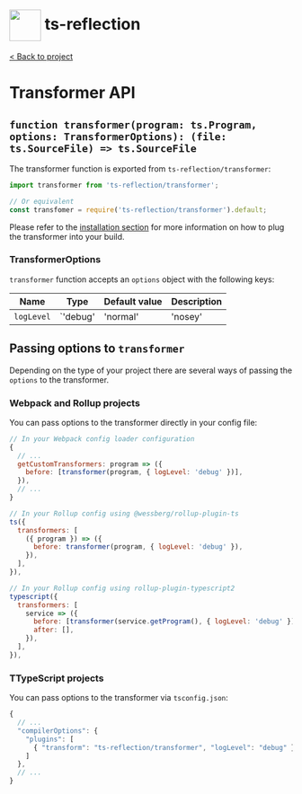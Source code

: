 <h1>
  <img height="56px" width="auto" src="https://raw.githubusercontent.com/janjakubnanista/ts-reflection/main/res/ts-reflection.png" align="center"/>
  <span>ts-reflection</span>
</h1>

<a href="https://github.com/janjakubnanista/ts-reflection">&lt; Back to project</a>

# Transformer API

## `function transformer(program: ts.Program, options: TransformerOptions): (file: ts.SourceFile) => ts.SourceFile`

The transformer function is exported from `ts-reflection/transformer`:

```typescript
import transformer from 'ts-reflection/transformer';

// Or equivalent
const transfomer = require('ts-reflection/transformer').default;
```

Please refer to the [installation section](./INSTALLATION.md) for more information on how to plug the transformer into your build.

### TransformerOptions

`transformer` function accepts an `options` object with the following keys:

|Name|Type|Default value|Description|
|----|----|-------------|-----------|
|`logLevel`|`'debug' | 'normal' | 'nosey' | 'silent'`|`'normal'`|Set the verbosity of logging when transforming|

## Passing options to `transformer`

Depending on the type of your project there are several ways of passing the `options` to the transformer.

### Webpack and Rollup projects

You can pass options to the transformer directly in your config file:

```javascript
// In your Webpack config loader configuration
{
  // ...
  getCustomTransformers: program => ({
    before: [transformer(program, { logLevel: 'debug' })],
  }),
  // ...
}

// In your Rollup config using @wessberg/rollup-plugin-ts
ts({
  transformers: [
    ({ program }) => ({
      before: transformer(program, { logLevel: 'debug' }),
    }),
  ],
}),

// In your Rollup config using rollup-plugin-typescript2
typescript({
  transformers: [
    service => ({
      before: [transformer(service.getProgram(), { logLevel: 'debug' })],
      after: [],
    }),
  ],
}),
```

### TTypeScript projects

You can pass options to the transformer via `tsconfig.json`:

```javascript
{
  // ...
  "compilerOptions": {
    "plugins": [
      { "transform": "ts-reflection/transformer", "logLevel": "debug" },
    ]
  },
  // ...
}
```